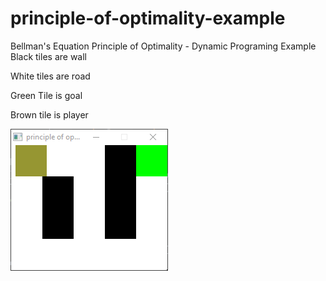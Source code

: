 # principle-of-optimality-example
Bellman's Equation Principle of Optimality - Dynamic Programing Example 
Black tiles are wall

White tiles are road

Green Tile is goal

Brown tile is player

![Alt text](example.gif?raw=true "Example")
